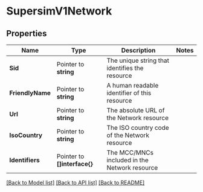 # SupersimV1Network

## Properties

Name | Type | Description | Notes
------------ | ------------- | ------------- | -------------
**Sid** | Pointer to **string** | The unique string that identifies the resource |
**FriendlyName** | Pointer to **string** | A human readable identifier of this resource |
**Url** | Pointer to **string** | The absolute URL of the Network resource |
**IsoCountry** | Pointer to **string** | The ISO country code of the Network resource |
**Identifiers** | Pointer to **[]interface{}** | The MCC/MNCs included in the Network resource |

[[Back to Model list]](../README.md#documentation-for-models) [[Back to API list]](../README.md#documentation-for-api-endpoints) [[Back to README]](../README.md)


